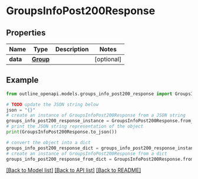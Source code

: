 # GroupsInfoPost200Response


## Properties

Name | Type | Description | Notes
------------ | ------------- | ------------- | -------------
**data** | [**Group**](Group.md) |  | [optional] 

## Example

```python
from outline_openapi.models.groups_info_post200_response import GroupsInfoPost200Response

# TODO update the JSON string below
json = "{}"
# create an instance of GroupsInfoPost200Response from a JSON string
groups_info_post200_response_instance = GroupsInfoPost200Response.from_json(json)
# print the JSON string representation of the object
print(GroupsInfoPost200Response.to_json())

# convert the object into a dict
groups_info_post200_response_dict = groups_info_post200_response_instance.to_dict()
# create an instance of GroupsInfoPost200Response from a dict
groups_info_post200_response_from_dict = GroupsInfoPost200Response.from_dict(groups_info_post200_response_dict)
```
[[Back to Model list]](../README.md#documentation-for-models) [[Back to API list]](../README.md#documentation-for-api-endpoints) [[Back to README]](../README.md)


